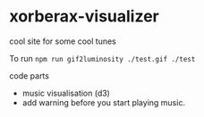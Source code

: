 # xorberax-visualizer
cool site for some cool tunes


To run
`npm run gif2luminosity ./test.gif ./test`



code parts
- music visualisation (d3)
- add warning before you start playing music.